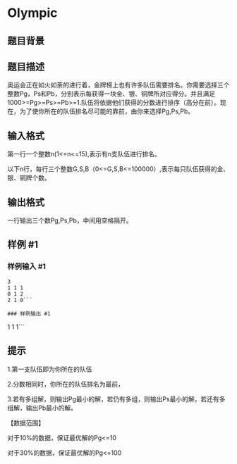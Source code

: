 # Olympic

## 题目背景



## 题目描述

奥运会正在如火如荼的进行着，金牌榜上也有许多队伍需要排名。你需要选择三个整数Pg，Ps和Pb，分别表示每获得一块金、银、铜牌所对应得分。并且满足1000>=Pg>=Ps>=Pb>=1.队伍将依据他们获得的分数进行排序（高分在前）。现在，为了使你所在的队伍排名尽可能的靠前，由你来选择Pg,Ps,Pb。


## 输入格式

第一行一个整数n(1<=n<=15),表示有n支队伍进行排名。

以下n行，每行三个整数G,S,B（0<=G,S,B<=100000）,表示每只队伍获得的金、银、铜牌个数。


## 输出格式

一行输出三个数Pg,Ps,Pb，中间用空格隔开。


## 样例 #1

### 样例输入 #1
```
3
1 1 1
0 1 2
2 1 0```

### 样例输出 #1

```
1 1 1```

## 提示

1.第一支队伍即为你所在的队伍

2.分数相同时，你所在的队伍排名为最前，

3.若有多组解，则输出Pg最小的解，若仍有多组，则输出Ps最小的解，若还有多组解，输出Pb最小的解。


【数据范围】

对于10%的数据，保证最优解的Pg<=10

对于30%的数据，保证最优解的Pg<=100

